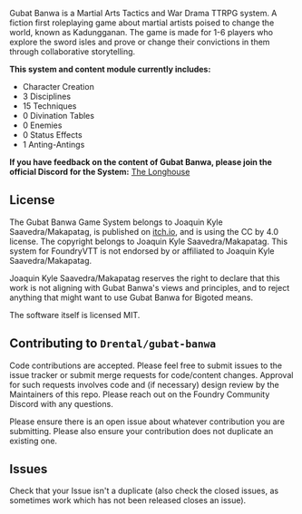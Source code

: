 Gubat Banwa is a Martial Arts Tactics and War Drama TTRPG system. A fiction first roleplaying game about martial artists poised to change the world, known as Kadungganan. The game is made for 1-6 players who explore the sword isles and prove or change their convictions in them through collaborative storytelling.

**This system and content module currently includes:**

- Character Creation
- 3 Disciplines
- 15 Techniques
- 0 Divination Tables
- 0 Enemies
- 0 Status Effects
- 1 Anting-Antings

**If you have feedback on the content of Gubat Banwa, please join the official Discord for the System:** [The Longhouse](https://discord.gg/s6gSsPm5BN)

## License

The Gubat Banwa Game System belongs to Joaquin Kyle Saavedra/Makapatag, is published on [itch.io](https://makapatag.itch.io/gubat-banwa), and is using the CC by 4.0 license. The copyright belongs to Joaquin Kyle Saavedra/Makapatag. This system for FoundryVTT is not endorsed by or affiliated to Joaquin Kyle Saavedra/Makapatag.

Joaquin Kyle Saavedra/Makapatag reserves the right to declare that this work is not aligning with Gubat Banwa's views and principles, and to reject anything that might want to use Gubat Banwa for Bigoted means.

The software itself is licensed MIT.

## Contributing to `Drental/gubat-banwa`

Code contributions are accepted. Please feel free to submit issues to the issue tracker or submit merge requests for code/content changes. Approval for such requests involves code and (if necessary) design review by the Maintainers of this repo. Please reach out on the Foundry Community Discord with any questions.

Please ensure there is an open issue about whatever contribution you are submitting. Please also ensure your contribution does not duplicate an existing one.

## Issues

Check that your Issue isn't a duplicate (also check the closed issues, as sometimes work which has not been released closes an issue).

